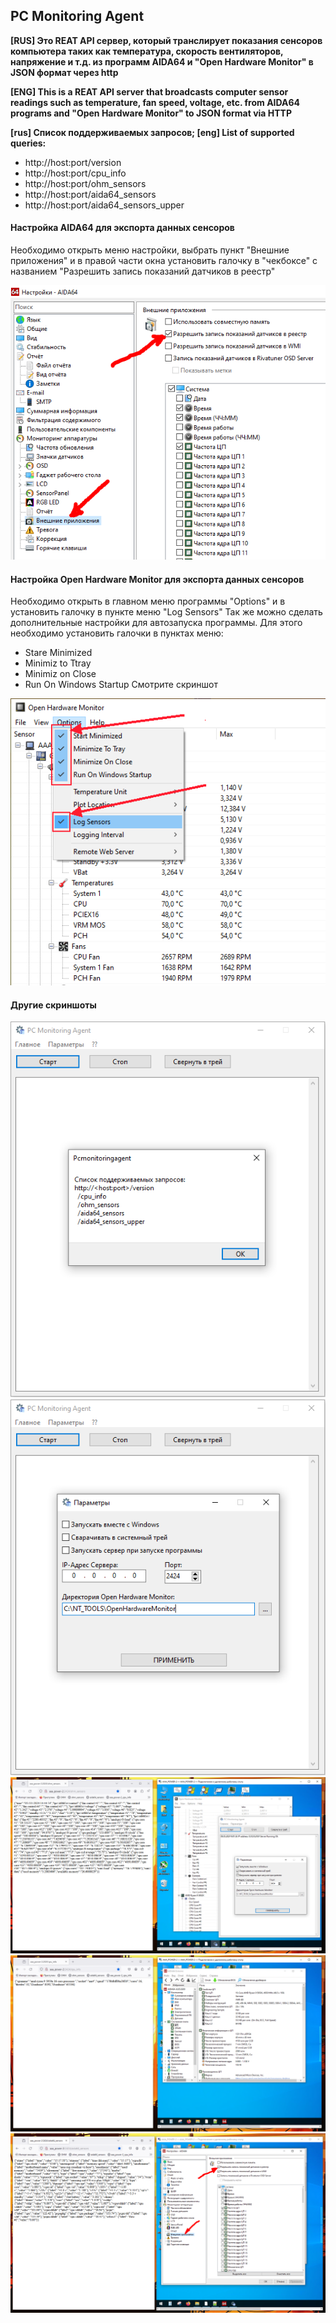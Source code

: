 ## **PC Monitoring Agent**

**[RUS] Это REAT API сервер, который транслирует показания сенсоров компьютера таких как температура, скорость вентиляторов, напряжение и т.д.  из программ AIDA64 и "Open Hardware Monitor" в JSON формат через http**

**[ENG] This is a REAT API server that broadcasts computer sensor readings such as temperature, fan speed, voltage, etc. from AIDA64 programs and "Open Hardware Monitor" to JSON format via HTTP**

**[rus] Список поддерживаемых запросов; [eng] List of supported queries:**
 - http://host:port/version
 - http://host:port/cpu_info
 - http://host:port/ohm_sensors
 - http://host:port/aida64_sensors
 - http://host:port/aida64_sensors_upper
 

#### **Настройка AIDA64 для экспорта данных сенсоров**

Необходимо открыть меню настройки, выбрать пункт "Внешние приложения" и в правой части окна установить галочку в "чекбоксе" с названием "Разрешить запись показаний датчиков в реестр"

![Screenshot](https://github.com/superbot-coder/PCMonitoringAgent/blob/main/images/image01.png "")

#### **Настройка Open Hardware Monitor для экспорта данных сенсоров**
Необходимо открыть в главном меню программы "Options" и в установить галочку в пункте меню "Log Sensors"
Так же можно сделать дополнительные настройки для автозапуска программы. Для этого необходимо установить галочки в пунктах меню:
- Starе Minimized
- Minimiz to Ttray
- Minimiz on Close
- Run On Windows Startup
Смотрите скриншот

![Screenshot](https://github.com/superbot-coder/PCMonitoringAgent/blob/main/images/image02.png "")

#### **Другие скриншоты**

![Screenshot](https://github.com/superbot-coder/PCMonitoringAgent/blob/main/images/Image_01.png "")
![Screenshot](https://github.com/superbot-coder/PCMonitoringAgent/blob/main/images/Image_02.png "")
![Screenshot](https://github.com/superbot-coder/PCMonitoringAgent/blob/main/images/Image_03.png "")
![Screenshot](https://github.com/superbot-coder/PCMonitoringAgent/blob/main/images/Image_04.png "")
![Screenshot](https://github.com/superbot-coder/PCMonitoringAgent/blob/main/images/image_05.png "")



